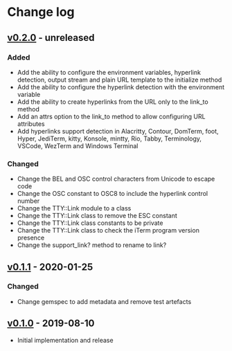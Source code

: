 # Change log

## [v0.2.0] - unreleased

### Added
* Add the ability to configure the environment variables, hyperlink detection,
  output stream and plain URL template to the initialize method
* Add the ability to configure the hyperlink detection with the environment
  variable
* Add the ability to create hyperlinks from the URL only to the link_to method
* Add an attrs option to the link_to method to allow configuring URL attributes
* Add hyperlinks support detection in Alacritty, Contour, DomTerm, foot, Hyper,
  JediTerm, kitty, Konsole, mintty, Rio, Tabby, Terminology, VSCode, WezTerm
  and Windows Terminal

### Changed
* Change the BEL and OSC control characters from Unicode to escape code
* Change the OSC constant to OSC8 to include the hyperlink control number
* Change the TTY::Link module to a class
* Change the TTY::Link class to remove the ESC constant
* Change the TTY::Link class constants to be private
* Change the TTY::Link class to check the iTerm program version presence
* Change the support_link? method to rename to link?

## [v0.1.1] - 2020-01-25

### Changed
* Change gemspec to add metadata and remove test artefacts

## [v0.1.0] - 2019-08-10

* Initial implementation and release

[v0.2.0]: https://github.com/piotrmurach/tty-link/compare/v0.1.1...v0.2.0
[v0.1.1]: https://github.com/piotrmurach/tty-link/compare/v0.1.0...v0.1.1
[v0.1.0]: https://github.com/piotrmurach/tty-link/compare/v0.1.0
